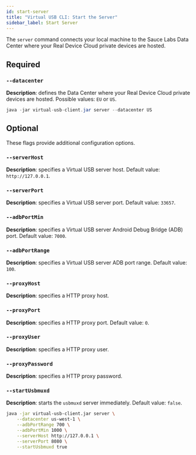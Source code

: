 ```yaml
---
id: start-server
title: "Virtual USB CLI: Start the Server"
sidebar_label: Start Server
---
```


The `server` command connects your local machine to the Sauce Labs Data Center where your Real Device Cloud private devices are hosted.

## Required

### `--datacenter`
__Description__: defines the Data Center where your Real Device Cloud private devices are hosted. Possible values: `EU` or `US`.

```java title="Basic Example (required flags only)"
java -jar virtual-usb-client.jar server --datacenter US
```

## Optional

These flags provide additional configuration options.

### `--serverHost`
__Description__: specifies a Virtual USB server host. Default value: `http://127.0.0.1`.

### `--serverPort`
__Description__: specifies a Virtual USB server port. Default value: `33657`.

### `--adbPortMin`
__Description__: specifies a Virtual USB server Android Debug Bridge (ADB) port. Default value: `7000`.

### `--adbPortRange`
__Description__: specifies a Virtual USB server ADB port range. Default value: `100`.

### `--proxyHost`
__Description__: specifies a HTTP proxy host.

### `--proxyPort`
__Description__: specifies a HTTP proxy port. Default value: `0`.

### `--proxyUser`
__Description__: specifies a HTTP proxy user.

### `--proxyPassword`
__Description__: specifies a HTTP proxy password.

### `--startUsbmuxd`
__Description__: starts the `usbmuxd` server immediately. Default value: `false`.

```bash title="Full Example (includes some optional flags)"
java -jar virtual-usb-client.jar server \
    --datacenter us-west-1 \
    --adbPortRange 700 \
    --adbPortMin 1000 \
    --serverHost http://127.0.0.1 \
    --serverPort 8080 \
    --startUsbmuxd true
```
